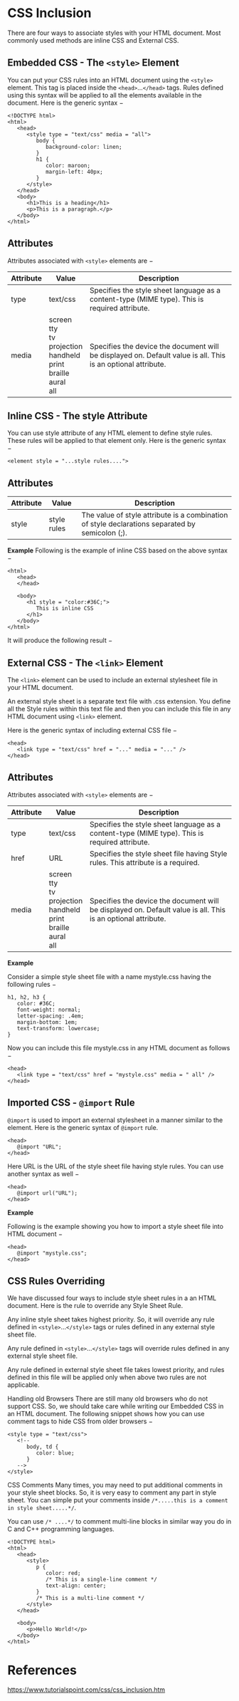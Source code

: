 # CSS Inclusion

There are four ways to associate styles with your HTML document. Most commonly used methods are inline CSS and External CSS.

## Embedded CSS - The `<style>` Element

You can put your CSS rules into an HTML document using the `<style>` element. This tag is placed inside the `<head>`...`</head>` tags. Rules defined using this syntax will be applied to all the elements available in the document. Here is the generic syntax −

```
<!DOCTYPE html>
<html>
   <head>
      <style type = "text/css" media = "all">
         body {
            background-color: linen;
         }
         h1 {
            color: maroon;
            margin-left: 40px;
         }
      </style>
   </head>   
   <body>
      <h1>This is a heading</h1>
      <p>This is a paragraph.</p>
   </body>
</html>
```

## Attributes

Attributes associated with `<style>` elements are −

|Attribute	|Value	|Description
|-----|-----|-----
|type	|text/css	|Specifies the style sheet language as a content-type (MIME type). This is required attribute.
|media	|screen<br/>tty<br/>tv<br/>projection<br/>handheld<br/>print<br/>braille<br/>aural<br/>all |Specifies the device the document will be displayed on. Default value is all. This is an optional attribute.

## Inline CSS - The style Attribute
You can use style attribute of any HTML element to define style rules. These rules will be applied to that element only. Here is the generic syntax −
```
<element style = "...style rules....">
```

## Attributes

|Attribute	|Value	|Description
|-----|-----|-----
|style	|style rules	|The value of style attribute is a combination of style declarations separated by semicolon (;).

**Example**
Following is the example of inline CSS based on the above syntax −
```
<html>
   <head>
   </head>

   <body>
      <h1 style = "color:#36C;">
         This is inline CSS
      </h1>
   </body>
</html>
```
It will produce the following result −

## External CSS - The `<link>` Element
The `<link>` element can be used to include an external stylesheet file in your HTML document.

An external style sheet is a separate text file with .css extension. You define all the Style rules within this text file and then you can include this file in any HTML document using `<link>` element.

Here is the generic syntax of including external CSS file −
```
<head>
   <link type = "text/css" href = "..." media = "..." />
</head>
```
## Attributes
Attributes associated with `<style>` elements are −

|Attribute	|Value	|Description
|-----|-----|-----
|type	|text/css	|Specifies the style sheet language as a content-type (MIME type). This is required attribute.
|href	|URL	|Specifies the style sheet file having Style rules. This attribute is a required.
|media	|screen<br/>tty<br/>tv<br/>projection<br/>handheld<br/>print<br/>braille<br/>aural<br/>all |Specifies the device the document will be displayed on. Default value is all. This is an optional attribute.

**Example**

Consider a simple style sheet file with a name mystyle.css having the following rules −
```
h1, h2, h3 {
   color: #36C;
   font-weight: normal;
   letter-spacing: .4em;
   margin-bottom: 1em;
   text-transform: lowercase;
}
```
Now you can include this file mystyle.css in any HTML document as follows −
```
<head>
   <link type = "text/css" href = "mystyle.css" media = " all" />
</head>
```
## Imported CSS - `@import` Rule
`@import` is used to import an external stylesheet in a manner similar to the <link> element. Here is the generic syntax of `@import` rule.
```
<head>
   @import "URL";
</head>
```
Here URL is the URL of the style sheet file having style rules. You can use another syntax as well −
```
<head>
   @import url("URL");
</head>
```
**Example**

Following is the example showing you how to import a style sheet file into HTML document −
```
<head>
   @import "mystyle.css";
</head>
```

## CSS Rules Overriding
We have discussed four ways to include style sheet rules in a an HTML document. Here is the rule to override any Style Sheet Rule.

Any inline style sheet takes highest priority. So, it will override any rule defined in `<style>`...`</style>` tags or rules defined in any external style sheet file.

Any rule defined in `<style>`...`</style>` tags will override rules defined in any external style sheet file.

Any rule defined in external style sheet file takes lowest priority, and rules defined in this file will be applied only when above two rules are not applicable.

Handling old Browsers
There are still many old browsers who do not support CSS. So, we should take care while writing our Embedded CSS in an HTML document. The following snippet shows how you can use comment tags to hide CSS from older browsers −
```
<style type = "text/css">
   <!--
      body, td {
         color: blue;
      }
   -->
</style>
```
CSS Comments
Many times, you may need to put additional comments in your style sheet blocks. So, it is very easy to comment any part in style sheet. You can simple put your comments inside `/*.....this is a comment in style sheet.....*/`.

You can use `/* ....*/` to comment multi-line blocks in similar way you do in C and C++ programming languages.
```
<!DOCTYPE html>
<html>
   <head>
      <style>
         p {
            color: red;
            /* This is a single-line comment */
            text-align: center;
         }
         /* This is a multi-line comment */
      </style>
   </head>

   <body>
      <p>Hello World!</p>
   </body>
</html>
```

# References
https://www.tutorialspoint.com/css/css_inclusion.htm
